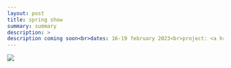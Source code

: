```yaml
---
layout: post
title: spring show
summary: summary
description: >
description coming soon<br>dates: 16-19 february 2023<br>project: <a href="https://bsbiro.github.io/projects/pulpatronics" style="text-decoration:none" >pulpatronics</a>
---
```


<div class="slideshow-container">
<img src="https://bsbiro.github.io/exh9.jpg">
</div>
